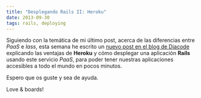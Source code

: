 ```yaml
---
title: "Desplegando Rails II: Heroku"
date: 2013-09-30
tags: rails, deploying
---
```


Siguiendo con la temática de mi último post, acerca de las diferencias entre *PaaS* e *Iass*, esta semana he escrito un <a href=" http://blog.diacode.com/desplegando-rails-ii-heroku" target="_blank">nuevo post en el blog de Diacode</a> explicando las ventajas de **Heroku** y cómo desplegar una aplicación **Rails** usando este servicio *PaaS*, para poder tener nuestras aplicaciones accesibles a todo el mundo en pocos minutos.

Espero que os guste y sea de ayuda.

Love & boards!

